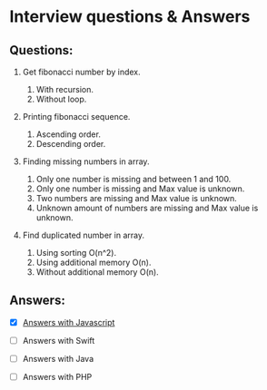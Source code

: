 
# Interview questions &amp; Answers

## Questions:

1. Get fibonacci number by index.
    1. With recursion.
    2. Without loop.

2. Printing fibonacci sequence.
    1. Ascending order.
    2. Descending order.

3. Finding missing numbers in array.
    1. Only one number is missing and between 1 and 100.
    2. Only one number is missing and Max value is unknown.
    3. Two numbers are missing and Max value is unknown.
    4. Unknown amount of numbers are missing and Max value is unknown.

4. Find duplicated number in array.
    1. Using sorting O(n^2).
    2. Using additional memory O(n).
    3. Without additional memory O(n).


## Answers:

- [X] [Answers with Javascript](https://github.com/nikitaKurtin/interviewQuestions/blob/master/index.js)

- [ ] Answers with Swift

- [ ] Answers with Java

- [ ] Answers with PHP
